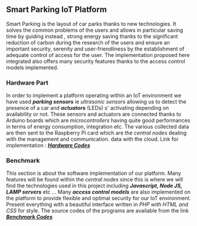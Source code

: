 ##  Smart Parking IoT Platform
Smart Parking  is the layout of car parks thanks to new technologies. It solves the common problems of the users and allows in particular saving time by guiding instead , strong energy saving thanks to the significant reduction of carbon during the research of the users and ensure an important security, serenity and user-friendliness by the establishment of adequate control of access for the user. 
The implementation proposed here integrated also offers many security features thanks to the access control models implemented.

### Hardware Part 
In order to implement a platform operating within an IoT environment we have used ***parking sensors***  ie  *ultrasonic sensors* allowing us to detect the presence of a car and ***actuators*** (LEDs) s' activating depending on availability or not. These sensors and actuators are connected thanks to Arduino boards which are *microcontrollers* having quite good performances in terms of energy consumption, integration etc.
The various collected data are then sent to the Raspberry Pi card which are the *central nodes* dealing with the management and communication.
data with the cloud. Link for implementation  : [***Hardware Codes***](https://github.com/AbdramCoulby/PerBAC/tree/master/hardware) 

### Benchmark
This section is about the software implementation of our platform. Many features will be found within the *central nodes* since this is where we will find the technologies used in this project including ***Javascript, Node JS, LAMP servers*** etc ...
Many ***access control models*** are also implemented on the platform to provide flexible and optimal security for our IoT environment.
Present everything with a beautiful interface written in *PHP with HTML and CSS* for style.
The source codes of the programs are available from the link  [***Benchmark Codes***](http://www.siteduzero.com) 
